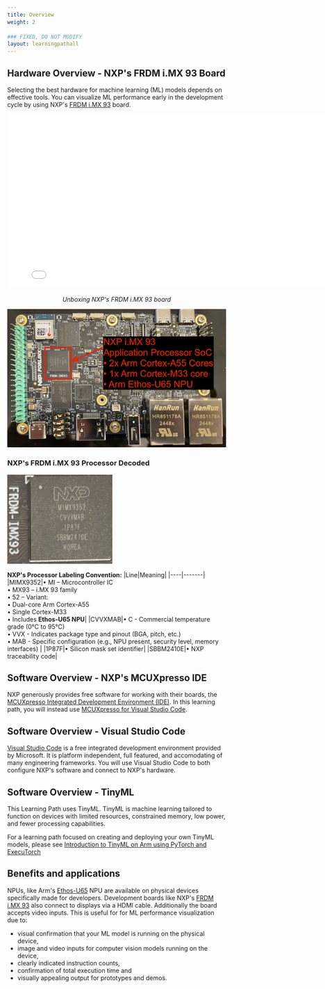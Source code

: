 ```yaml
---
title: Overview
weight: 2

### FIXED, DO NOT MODIFY
layout: learningpathall
---
```


## Hardware Overview - NXP's FRDM i.MX 93 Board

Selecting the best hardware for machine learning (ML) models depends on effective tools. You can visualize ML performance early in the development cycle by using NXP's [FRDM i.MX 93](https://www.nxp.com/design/design-center/development-boards-and-designs/frdm-i-mx-93-development-board:FRDM-IMX93) board.

<center>
<iframe src='//players.brightcove.net/4089003392001/Sk5u9ln3l_default/index.html?videoId=6366294691112' allowfullscreen frameborder=0 width="800" height="400"></iframe>

*Unboxing NXP's FRDM i.MX 93 board*
</center>

![NXP FRDM i.MX 93 Board SoC Highlighted alt-text#center](./nxp-frdm-imx-93-board-soc-highlighted.png "Arm Ethos-U65 NPU location")

### NXP's FRDM i.MX 93 Processor Decoded

![i.MX 93 Processor SoC alt-text#center](./imx-93-application-processor-soc.png "NXP's FRDM i.MX 93 processor")

**NXP's Processor Labeling Convention:**
|Line|Meaning|
|----|-------|
|MIMX9352|• MI – Microcontroller IC<br>• MX93 – i.MX 93 family<br>• 52 – Variant:<br>• Dual-core Arm Cortex-A55<br> • Single Cortex-M33<br>• Includes **Ethos-U65 NPU**|
|CVVXMAB|• C - Commercial temperature grade (0°C to 95°C)<br>• VVX - Indicates package type and pinout (BGA, pitch, etc.)<br>• MAB - Specific configuration (e.g., NPU present, security level, memory interfaces)
|
|1P87F|• Silicon mask set identifier|
|SBBM2410E|• NXP traceability code|

## Software Overview - NXP's MCUXpresso IDE

NXP generously provides free software for working with their boards, the [MCUXpresso Integrated Development Environment (IDE)](https://www.nxp.com/design/design-center/software/development-software/mcuxpresso-software-and-tools-/mcuxpresso-integrated-development-environment-ide:MCUXpresso-IDE). In this learning path, you will instead use [MCUXpresso for Visual Studio Code](https://www.nxp.com/design/design-center/software/development-software/mcuxpresso-software-and-tools-/mcuxpresso-for-visual-studio-code:MCUXPRESSO-VSC).

## Software Overview - Visual Studio Code

[Visual Studio Code](https://code.visualstudio.com/) is a free integrated development environment provided by Microsoft. It is platform independent, full featured, and accomodating of many engineering frameworks. You will use Visual Studio Code to both configure NXP's software and connect to NXP's hardware.

## Software Overview - TinyML

This Learning Path uses TinyML. TinyML is machine learning tailored to function on devices with limited resources, constrained memory, low power, and fewer processing capabilities.

For a learning path focused on creating and deploying your own TinyML models, please see [Introduction to TinyML on Arm using PyTorch and ExecuTorch](/learning-paths/embedded-and-microcontrollers/introduction-to-tinyml-on-arm/)

## Benefits and applications

NPUs, like Arm's [Ethos-U65](https://www.arm.com/products/silicon-ip-cpu/ethos/ethos-u65) NPU are available on physical devices specifically made for developers. Development boards like NXP's [FRDM i.MX 93](https://www.nxp.com/design/design-center/development-boards-and-designs/frdm-i-mx-93-development-board:FRDM-IMX93) also connect to displays via a HDMI cable. Additionally the board accepts video inputs. This is useful for for ML performance visualization due to:
- visual confirmation that your ML model is running on the physical device,
- image and video inputs for computer vision models running on the device,
- clearly indicated instruction counts,
- confirmation of total execution time and
- visually appealing output for prototypes and demos.
